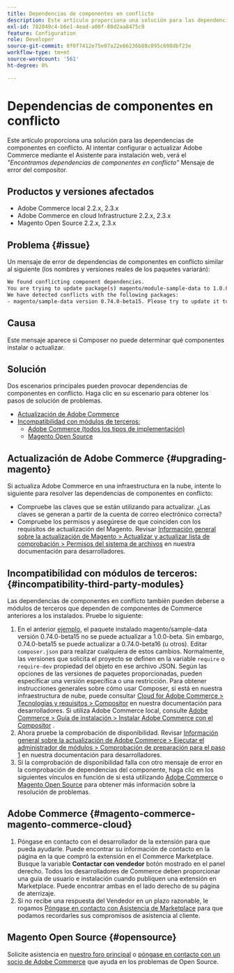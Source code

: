 ```yaml
---
title: Dependencias de componentes en conflicto
description: Este artículo proporciona una solución para las dependencias de componentes en conflicto. Al intentar configurar o actualizar Adobe Commerce mediante el Asistente para configuración web, verá el mensaje de error *"Hemos encontrado dependencias de componentes en conflicto"* Compositor.
exl-id: 782049c4-b6e1-4ead-a00f-80d2aa8475c9
feature: Configuration
role: Developer
source-git-commit: 8f0f7412e75e07a22e66236b88c095c698dbf23e
workflow-type: tm+mt
source-wordcount: '561'
ht-degree: 0%

---
```


# Dependencias de componentes en conflicto

Este artículo proporciona una solución para las dependencias de componentes en conflicto. Al intentar configurar o actualizar Adobe Commerce mediante el Asistente para instalación web, verá el *&quot;Encontramos dependencias de componentes en conflicto&quot;* Mensaje de error del compositor.

## Productos y versiones afectados

* Adobe Commerce local 2.2.x, 2.3.x
* Adobe Commerce en cloud Infrastructure 2.2.x, 2.3.x
* Magento Open Source 2.2.x, 2.3.x


## Problema {#issue}

Un mensaje de error de dependencias de componentes en conflicto similar al siguiente (los nombres y versiones reales de los paquetes variarán):

```bash
We found conflicting component dependencies.
You are trying to update package(s) magento/module-sample-data to 1.0.0-beta
We have detected conflicts with the following packages:
- magento/sample-data version 0.74.0-beta15. Please try to update it to one of the following package versions: 0.74.0-beta16, 0.74.0-beta14, 0.74.0-beta13, 0.74.0-beta12, 0.74.0-beta11, 0.74.0-beta10, 0.74.0-beta9, 0.74.0-beta8, 0.74.0-beta7
```

## Causa

Este mensaje aparece si Composer no puede determinar qué componentes instalar o actualizar.

## Solución

Dos escenarios principales pueden provocar dependencias de componentes en conflicto. Haga clic en su escenario para obtener los pasos de solución de problemas.

* [Actualización de Adobe Commerce](#upgrading-magento)
* [Incompatibilidad con módulos de terceros:](#incompatibility-third-party-modules)
   * [Adobe Commerce (todos los tipos de implementación)](#magento-commerce-magento-commerce-cloud)
   * [Magento Open Source](#opensource)

## Actualización de Adobe Commerce {#upgrading-magento}

Si actualiza Adobe Commerce en una infraestructura en la nube, intente lo siguiente para resolver las dependencias de componentes en conflicto:

* Compruebe las claves que se están utilizando para actualizar. ¿Las claves se generan a partir de la cuenta de correo electrónico correcta?
* Compruebe los permisos y asegúrese de que coinciden con los requisitos de actualización del Magento. Revisar [Información general sobre la actualización de Magento > Actualizar y actualizar lista de comprobación > Permisos del sistema de archivos](https://devdocs.magento.com/guides/v2.3/comp-mgr/prereq/prereq_compman-checklist.html#perms) en nuestra documentación para desarrolladores.

## Incompatibilidad con módulos de terceros: {#incompatibility-third-party-modules}

Las dependencias de componentes en conflicto también pueden deberse a módulos de terceros que dependen de componentes de Commerce anteriores a los instalados. Pruebe lo siguiente:

1. En el anterior [ejemplo](#issue), el paquete instalado magento/sample-data versión 0.74.0-beta15 no se puede actualizar a 1.0.0-beta. Sin embargo, 0.74.0-beta15 se puede actualizar a 0.74.0-beta16 (u otros). Editar `composer.json` para realizar cualquiera de estos cambios. Normalmente, las versiones que solicita el proyecto se definen en la variable `require` o `require-dev` propiedad del objeto en ese archivo JSON. Según las opciones de las versiones de paquetes proporcionadas, pueden especificar una versión específica o una restricción. Para obtener instrucciones generales sobre cómo usar Composer, si está en nuestra infraestructura de nube, puede consultar [Cloud for Adobe Commerce > Tecnologías y requisitos > Compositor](https://devdocs.magento.com/cloud/reference/cloud-composer.html#files) en nuestra documentación para desarrolladores. Si utiliza Adobe Commerce local, consulte [Adobe Commerce > Guía de instalación > Instalar Adobe Commerce con el Compositor](https://devdocs.magento.com/guides/v2.4/install-gde/composer.html) .
1. Ahora pruebe la comprobación de disponibilidad. Revisar [Información general sobre la actualización de Adobe Commerce > Ejecutar el administrador de módulos > Comprobación de preparación para el paso 1](https://devdocs.magento.com/guides/v2.3/comp-mgr/module-man/compman-readiness.html) en nuestra documentación para desarrolladores.
1. Si la comprobación de disponibilidad falla con otro mensaje de error en la comprobación de dependencias del componente, haga clic en los siguientes vínculos en función de si está utilizando [Adobe Commerce](#magento-commerce-magento-commerce-cloud) o [Magento Open Source](#opensource) para obtener más información sobre la resolución de problemas.

## Adobe Commerce {#magento-commerce-magento-commerce-cloud}

1. Póngase en contacto con el desarrollador de la extensión para que pueda ayudarle. Puede encontrar su información de contacto en la página en la que compró la extensión en el Commerce Marketplace. Busque la variable **Contactar con vendedor** botón mostrado en el panel derecho. Todos los desarrolladores de Commerce deben proporcionar una guía de usuario e instalación cuando publiquen una extensión en Marketplace. Puede encontrar ambas en el lado derecho de su página de aterrizaje.
1. Si no recibe una respuesta del Vendedor en un plazo razonable, le rogamos [Póngase en contacto con Asistencia de Marketplace](mailto:commercemarketplacesupport@adobe.com) para que podamos recordarles sus compromisos de asistencia al cliente.

## Magento Open Source {#opensource}

Solicite asistencia en [nuestro foro principal](https://community.magento.com/) o [póngase en contacto con un socio de Adobe Commerce](https://magento.com/find-a-partner) que ayuda en los problemas de Open Source.
